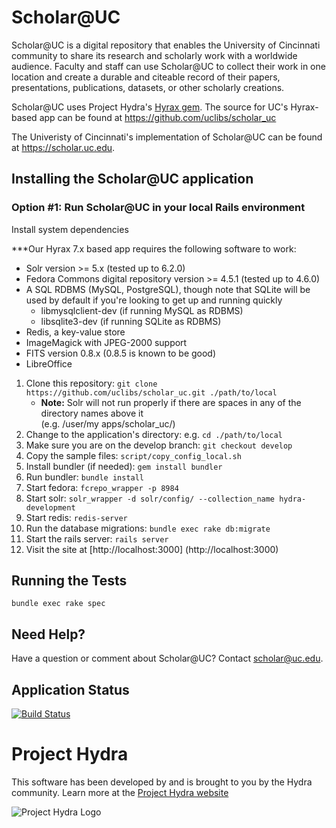 # Scholar@UC

Scholar@UC is a digital repository that enables the University of Cincinnati community to share its research and scholarly work with a worldwide audience. Faculty and staff can use Scholar@UC to collect their work in one location and create a durable and citeable record of their papers, presentations, publications, datasets, or other scholarly creations.

Scholar@UC uses Project Hydra's [Hyrax gem](https://github.com/projecthydra-labs/hyrax). The source for UC's Hyrax-based app can be found at https://github.com/uclibs/scholar_uc

The Univeristy of Cincinnati's implementation of Scholar@UC can be found at https://scholar.uc.edu.

## Installing the Scholar@UC application

### Option #1: Run Scholar@UC in your local Rails environment

Install system dependencies

***Our Hyrax 7.x based app requires the following software to work:

* Solr version >= 5.x (tested up to 6.2.0)
* Fedora Commons digital repository version >= 4.5.1 (tested up to 4.6.0)
* A SQL RDBMS (MySQL, PostgreSQL), though note that SQLite will be used by default if you're looking to get up and running quickly
  * libmysqlclient-dev (if running MySQL as RDBMS)
  * libsqlite3-dev (if running SQLite as RDBMS)
* Redis, a key-value store
* ImageMagick with JPEG-2000 support
* FITS version 0.8.x (0.8.5 is known to be good)
* LibreOffice

1. Clone this repository: `git clone https://github.com/uclibs/scholar_uc.git ./path/to/local`
    * **Note:** Solr will not run properly if there are spaces in any of the directory names above it <br />(e.g. /user/my apps/scholar_uc/) 
1. Change to the application's directory: e.g. `cd ./path/to/local`  
1. Make sure you are on the develop branch: `git checkout develop`
1. Copy the sample files: `script/copy_config_local.sh`
1. Install bundler (if needed): `gem install bundler`
1. Run bundler: `bundle install`
1. Start fedora: ```fcrepo_wrapper -p 8984```
1. Start solr: ```solr_wrapper -d solr/config/ --collection_name hydra-development```
1. Start redis: ```redis-server```
1. Run the database migrations: `bundle exec rake db:migrate`
1. Start the rails server: `rails server`
1. Visit the site at [http://localhost:3000] (http://localhost:3000)
 
## Running the Tests
`bundle exec rake spec`

## Need Help?

Have a question or comment about Scholar@UC? Contact scholar@uc.edu.

## Application Status

[![Build Status](https://travis-ci.org/uclibs/scholar_uc.svg?branch=sandbox)](https://travis-ci.org/uclibs/scholar_uc)

# Project Hydra
This software has been developed by and is brought to you by the Hydra community. Learn more at the
[Project Hydra website](http://projecthydra.org)

![Project Hydra Logo](https://upload.wikimedia.org/wikipedia/en/8/82/Hydra_logo.png)
